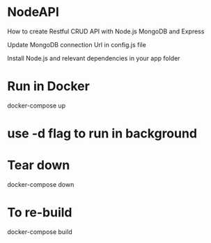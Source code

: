 # NodeAPI
How to create Restful CRUD API with Node.js MongoDB and Express

Update MongoDB connection Url in config.js file

Install Node.js and relevant dependencies in your app folder

# Run in Docker
docker-compose up
# use -d flag to run in background

# Tear down
docker-compose down

# To re-build
docker-compose build